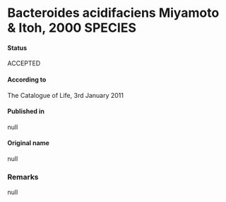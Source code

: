 # Bacteroides acidifaciens Miyamoto & Itoh, 2000 SPECIES

#### Status
ACCEPTED

#### According to
The Catalogue of Life, 3rd January 2011

#### Published in
null

#### Original name
null

### Remarks
null